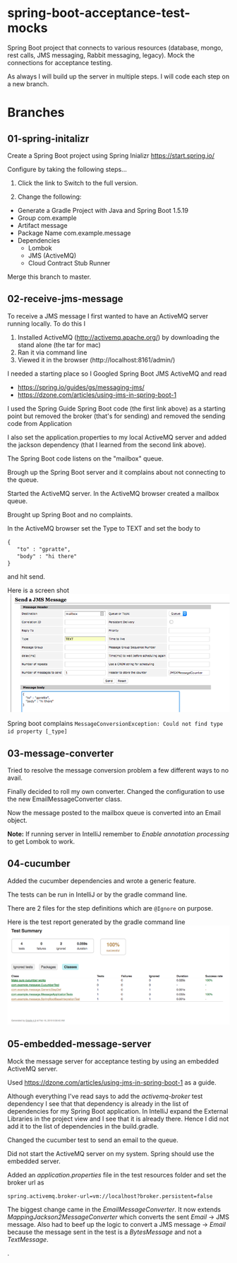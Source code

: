 # spring-boot-acceptance-test-mocks
Spring Boot project that connects to various resources (database, mongo, rest calls, JMS messaging, Rabbit messaging, legacy). Mock the connections for acceptance testing.

As always I will build up the server in multiple steps. I will code each step on a new branch.

# Branches
## 01-spring-initalizr
Create a Spring Boot project using Spring Inializr https://start.spring.io/

Configure by taking the following steps...

1. Click the link to Switch to the full version. 

2. Change the following:
 * Generate a Gradle Project with Java and Spring Boot 1.5.19
 * Group com.example
 * Artifact message
 * Package Name com.example.message
 * Dependencies
    * Lombok
    * JMS (ActiveMQ)
    * Cloud Contract Stub Runner

Merge this branch to master.

## 02-receive-jms-message
To receive a JMS message I first wanted to have an ActiveMQ server running locally. To do this I

1. Installed ActiveMQ (http://activemq.apache.org/) by downloading the stand alone (the tar for mac)
2. Ran it via command line
3. Viewed it in the browser (http://localhost:8161/admin/)

I needed a starting place so I 
Googled Spring Boot JMS ActiveMQ and read
 * https://spring.io/guides/gs/messaging-jms/
 * https://dzone.com/articles/using-jms-in-spring-boot-1

I used the Spring Guide Spring Boot code (the first link above) as a starting point but removed the broker (that's for sending) and removed the sending code from Application

I also set the application.properties to my local ActiveMQ server and added the jackson dependency (that I learned from the second link above).

The Spring Boot code listens on the "mailbox" queue.
 
Brough up the Spring Boot server and it complains about not connecting to the queue.

Started the ActiveMQ server. In the ActiveMQ browser created a mailbox queue.

Brought up Spring Boot and no complaints.

In the ActiveMQ browser set the Type to TEXT and set the body to
```
{  
   "to" : "gpratte",
   "body" : "hi there"
}
```
and hit send.

Here is a screen shot 
![alt text](this-and-that/img/activemq-send-mailbox-queue.png?raw=true "ActiveMQ send message")

Spring boot complains 
`MessageConversionException: Could not find type id property [_type]`

## 03-message-converter

Tried to resolve the message conversion problem a few different ways to no avail.

Finally decided to roll my own converter. Changed the configuration to use the new EmailMessageConverter class.

Now the message posted to the mailbox queue is converted into an Email object.

__Note:__ If running server in IntelliJ remember to _Enable annotation processing_ to get Lombok to work.

## 04-cucumber

Added the cucumber dependencies and wrote a generic feature.

The tests can be run in IntelliJ or by the gradle command line.

There are 2 files for the step definitions which are `@Ignore` on purpose.

Here is the test report generated by the gradle command line
![alt text](this-and-that/img/gradle-test-results.png?raw=true "gradle test report")

## 05-embedded-message-server

Mock the message server for acceptance testing by using an embedded ActiveMQ server.

Used https://dzone.com/articles/using-jms-in-spring-boot-1 as a guide. 

Although everything I've read says to add the _activemq-broker_ test dependency I see that that dependency is already in the list of dependencies for my Spring Boot application. In IntelliJ expand the External Libraries in the project view and I see that it is already there. Hence I did not add it to the list of dependencies in the build.gradle.

Changed the cucumber test to send an email to the queue.

Did not start the ActiveMQ server on my system. Spring should use the embedded server.

Added an _application.properties_ file in the test resources folder and set the broker url as 
```
spring.activemq.broker-url=vm://localhost?broker.persistent=false
```

The biggest change came in the _EmailMessageConverter_. It now extends _MappingJackson2MessageConverter_ which converts the sent _Email_ -> JMS message. Also had to beef up the logic to convert a JMS message -> _Email_ because the message sent in the test is a _BytesMessage_ and not a _TextMessage_.


.